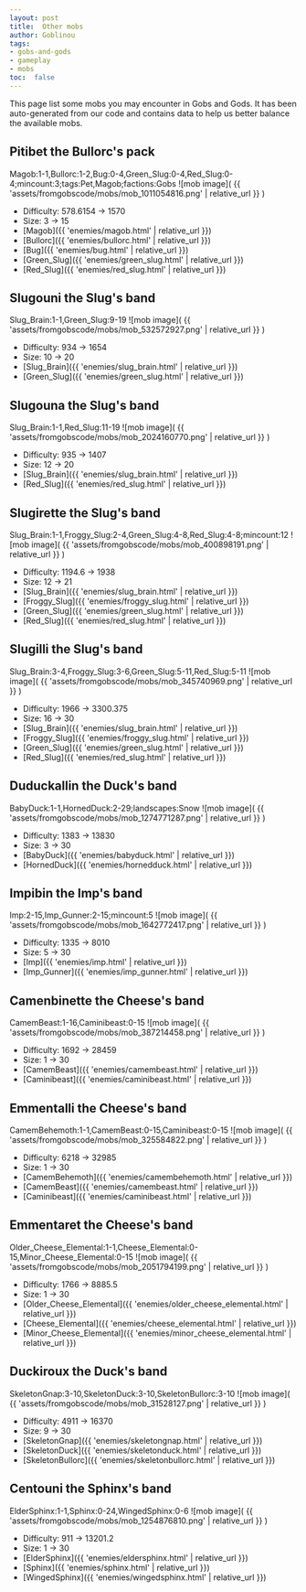 ```yaml
---
layout: post
title:  Other mobs
author: Goblinou
tags:
- gobs-and-gods
- gameplay
- mobs
toc:  false
---
```


This page list some mobs you may encounter in Gobs and Gods. It has been auto-generated from our code and contains data to help us better balance the available mobs. 

## Pitibet the Bullorc's pack
Magob:1-1,Bullorc:1-2,Bug:0-4,Green_Slug:0-4,Red_Slug:0-4;mincount:3;tags:Pet,Magob;factions:Gobs
![mob image]( {{ 'assets/fromgobscode/mobs/mob_1011054816.png' | relative_url }} )
- Difficulty: 578.6154 -> 1570
- Size: 3 -> 15
- [Magob]({{ 'enemies/magob.html' | relative_url }})
- [Bullorc]({{ 'enemies/bullorc.html' | relative_url }})
- [Bug]({{ 'enemies/bug.html' | relative_url }})
- [Green_Slug]({{ 'enemies/green_slug.html' | relative_url }})
- [Red_Slug]({{ 'enemies/red_slug.html' | relative_url }})


## Slugouni the Slug's band
Slug_Brain:1-1,Green_Slug:9-19
![mob image]( {{ 'assets/fromgobscode/mobs/mob_532572927.png' | relative_url }} )
- Difficulty: 934 -> 1654
- Size: 10 -> 20
- [Slug_Brain]({{ 'enemies/slug_brain.html' | relative_url }})
- [Green_Slug]({{ 'enemies/green_slug.html' | relative_url }})


## Slugouna the Slug's band
Slug_Brain:1-1,Red_Slug:11-19
![mob image]( {{ 'assets/fromgobscode/mobs/mob_2024160770.png' | relative_url }} )
- Difficulty: 935 -> 1407
- Size: 12 -> 20
- [Slug_Brain]({{ 'enemies/slug_brain.html' | relative_url }})
- [Red_Slug]({{ 'enemies/red_slug.html' | relative_url }})


## Slugirette the Slug's band
Slug_Brain:1-1,Froggy_Slug:2-4,Green_Slug:4-8,Red_Slug:4-8;mincount:12
![mob image]( {{ 'assets/fromgobscode/mobs/mob_400898191.png' | relative_url }} )
- Difficulty: 1194.6 -> 1938
- Size: 12 -> 21
- [Slug_Brain]({{ 'enemies/slug_brain.html' | relative_url }})
- [Froggy_Slug]({{ 'enemies/froggy_slug.html' | relative_url }})
- [Green_Slug]({{ 'enemies/green_slug.html' | relative_url }})
- [Red_Slug]({{ 'enemies/red_slug.html' | relative_url }})


## Slugilli the Slug's band
Slug_Brain:3-4,Froggy_Slug:3-6,Green_Slug:5-11,Red_Slug:5-11
![mob image]( {{ 'assets/fromgobscode/mobs/mob_345740969.png' | relative_url }} )
- Difficulty: 1966 -> 3300.375
- Size: 16 -> 30
- [Slug_Brain]({{ 'enemies/slug_brain.html' | relative_url }})
- [Froggy_Slug]({{ 'enemies/froggy_slug.html' | relative_url }})
- [Green_Slug]({{ 'enemies/green_slug.html' | relative_url }})
- [Red_Slug]({{ 'enemies/red_slug.html' | relative_url }})


## Duduckallin the Duck's band
BabyDuck:1-1,HornedDuck:2-29;landscapes:Snow
![mob image]( {{ 'assets/fromgobscode/mobs/mob_1274771287.png' | relative_url }} )
- Difficulty: 1383 -> 13830
- Size: 3 -> 30
- [BabyDuck]({{ 'enemies/babyduck.html' | relative_url }})
- [HornedDuck]({{ 'enemies/hornedduck.html' | relative_url }})


## Impibin the Imp's band
Imp:2-15,Imp_Gunner:2-15;mincount:5
![mob image]( {{ 'assets/fromgobscode/mobs/mob_1642772417.png' | relative_url }} )
- Difficulty: 1335 -> 8010
- Size: 5 -> 30
- [Imp]({{ 'enemies/imp.html' | relative_url }})
- [Imp_Gunner]({{ 'enemies/imp_gunner.html' | relative_url }})


## Camenbinette the Cheese's band
CamemBeast:1-16,Caminibeast:0-15
![mob image]( {{ 'assets/fromgobscode/mobs/mob_387214458.png' | relative_url }} )
- Difficulty: 1692 -> 28459
- Size: 1 -> 30
- [CamemBeast]({{ 'enemies/camembeast.html' | relative_url }})
- [Caminibeast]({{ 'enemies/caminibeast.html' | relative_url }})


## Emmentalli the Cheese's band
CamemBehemoth:1-1,CamemBeast:0-15,Caminibeast:0-15
![mob image]( {{ 'assets/fromgobscode/mobs/mob_325584822.png' | relative_url }} )
- Difficulty: 6218 -> 32985
- Size: 1 -> 30
- [CamemBehemoth]({{ 'enemies/camembehemoth.html' | relative_url }})
- [CamemBeast]({{ 'enemies/camembeast.html' | relative_url }})
- [Caminibeast]({{ 'enemies/caminibeast.html' | relative_url }})


## Emmentaret the Cheese's band
Older_Cheese_Elemental:1-1,Cheese_Elemental:0-15,Minor_Cheese_Elemental:0-15
![mob image]( {{ 'assets/fromgobscode/mobs/mob_2051794199.png' | relative_url }} )
- Difficulty: 1766 -> 8885.5
- Size: 1 -> 30
- [Older_Cheese_Elemental]({{ 'enemies/older_cheese_elemental.html' | relative_url }})
- [Cheese_Elemental]({{ 'enemies/cheese_elemental.html' | relative_url }})
- [Minor_Cheese_Elemental]({{ 'enemies/minor_cheese_elemental.html' | relative_url }})


## Duckiroux the Duck's band
SkeletonGnap:3-10,SkeletonDuck:3-10,SkeletonBullorc:3-10
![mob image]( {{ 'assets/fromgobscode/mobs/mob_31528127.png' | relative_url }} )
- Difficulty: 4911 -> 16370
- Size: 9 -> 30
- [SkeletonGnap]({{ 'enemies/skeletongnap.html' | relative_url }})
- [SkeletonDuck]({{ 'enemies/skeletonduck.html' | relative_url }})
- [SkeletonBullorc]({{ 'enemies/skeletonbullorc.html' | relative_url }})


## Centouni the Sphinx's band
ElderSphinx:1-1,Sphinx:0-24,WingedSphinx:0-6
![mob image]( {{ 'assets/fromgobscode/mobs/mob_1254876810.png' | relative_url }} )
- Difficulty: 911 -> 13201.2
- Size: 1 -> 30
- [ElderSphinx]({{ 'enemies/eldersphinx.html' | relative_url }})
- [Sphinx]({{ 'enemies/sphinx.html' | relative_url }})
- [WingedSphinx]({{ 'enemies/wingedsphinx.html' | relative_url }})

